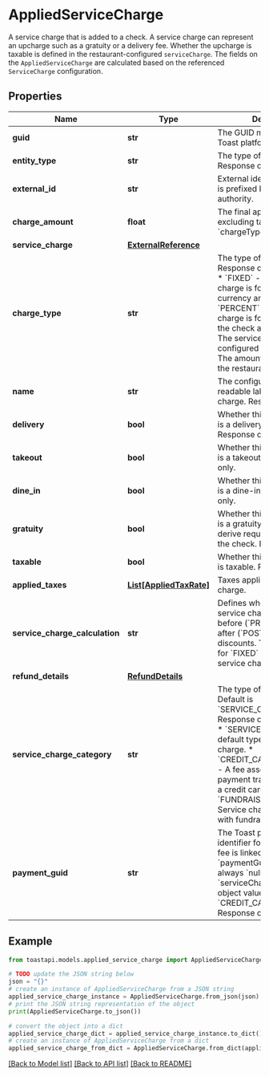 # AppliedServiceCharge

A service charge that is added to a check. A service charge can represent an upcharge such as a gratuity or a delivery fee.  Whether the upcharge is taxable is defined in the restaurant-configured `serviceCharge`.  The fields on the `AppliedServiceCharge` are calculated based on the referenced `ServiceCharge` configuration. 

## Properties

Name | Type | Description | Notes
------------ | ------------- | ------------- | -------------
**guid** | **str** | The GUID maintained by the Toast platform. | [optional] 
**entity_type** | **str** | The type of object this is. Response only. | [optional] 
**external_id** | **str** | External identifier string that is prefixed by the naming authority. | [optional] 
**charge_amount** | **float** | The final applied amount excluding tax. Required if &#x60;chargeType&#x60; is &#x60;OPEN&#x60;. | [optional] 
**service_charge** | [**ExternalReference**](ExternalReference.md) |  | 
**charge_type** | **str** | The type of service charge. Response only.  Valid values:  * &#x60;FIXED&#x60; - The service charge is for a specific currency amount.  * &#x60;PERCENT&#x60; - The service charge is for a percentage of the check amount.  * &#x60;OPEN&#x60; - The service charge is not configured with an amount. The amount is specified by the restaurant employee.  | [optional] 
**name** | **str** | The configured human readable label for the service charge. Response only. | [optional] 
**delivery** | **bool** | Whether this service charge is a delivery charge. Response only. | [optional] 
**takeout** | **bool** | Whether this service charge is a takeout charge. Response only. | [optional] 
**dine_in** | **bool** | Whether this service charge is a dine-in charge. Response only. | [optional] 
**gratuity** | **bool** | Whether this service charge is a gratuity. Can be used to derive required tip amount on the check. Response only. | [optional] 
**taxable** | **bool** | Whether this service charge is taxable. Response only. | [optional] 
**applied_taxes** | [**List[AppliedTaxRate]**](AppliedTaxRate.md) | Taxes applied to the service charge. | [optional] 
**service_charge_calculation** | **str** | Defines whether a &#x60;PERCENT&#x60; service charge is applied before (&#x60;PRE_DISCOUNT&#x60;) or after (&#x60;POST_DISCOUNT&#x60;) discounts.  This field is &#x60;null&#x60; for &#x60;FIXED&#x60; and &#x60;OPEN&#x60; service charges.  | [optional] 
**refund_details** | [**RefundDetails**](RefundDetails.md) |  | [optional] 
**service_charge_category** | **str** | The type of service charge. Default is &#x60;SERVICE_CHARGE&#x60;. Response only.  Valid values:  * &#x60;SERVICE_CHARGE&#x60; - The default type for a service charge.  * &#x60;CREDIT_CARD_SURCHARGE&#x60; - A fee assessed _only_ on payment transactions that use a credit card.  * &#x60;FUNDRAISING_CAMPAIGN&#x60; - Service charge associated with fundraising.  | [optional] 
**payment_guid** | **str** | The Toast platform unique identifier for the payment the fee is linked to. The &#x60;paymentGuid&#x60; value is always &#x60;null&#x60; unless the &#x60;serviceChargeCategory&#x60; object value is &#x60;CREDIT_CARD_SURCHARGE&#x60;. Response only. | [optional] 

## Example

```python
from toastapi.models.applied_service_charge import AppliedServiceCharge

# TODO update the JSON string below
json = "{}"
# create an instance of AppliedServiceCharge from a JSON string
applied_service_charge_instance = AppliedServiceCharge.from_json(json)
# print the JSON string representation of the object
print(AppliedServiceCharge.to_json())

# convert the object into a dict
applied_service_charge_dict = applied_service_charge_instance.to_dict()
# create an instance of AppliedServiceCharge from a dict
applied_service_charge_from_dict = AppliedServiceCharge.from_dict(applied_service_charge_dict)
```
[[Back to Model list]](../README.md#documentation-for-models) [[Back to API list]](../README.md#documentation-for-api-endpoints) [[Back to README]](../README.md)



